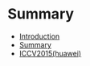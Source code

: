 # Summary

* [Introduction](README.md)
* [Summary](SUMMARY.md)
* [ICCV2015(huawei)](1_multimodal_huawei.md)

